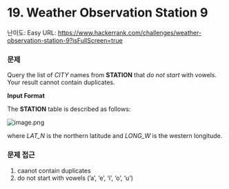 # 19. Weather Observation Station 9

난이도: Easy
URL: https://www.hackerrank.com/challenges/weather-observation-station-9?isFullScreen=true

### 문제

Query the list of *CITY* names from **STATION** that *do not start* with vowels. Your result cannot contain duplicates.

**Input Format**

The **STATION** table is described as follows:

![image.png](19%20Weather%20Observation%20Station%209%20150bdab6415180cf8b60f7bd93845a40/image.png)

where *LAT_N* is the northern latitude and *LONG_W* is the western longitude.

### 문제 접근

1. caanot contain duplicates
2. do not start with vowels (’a’, ‘e’, ‘i’, ‘o’, ‘u’)